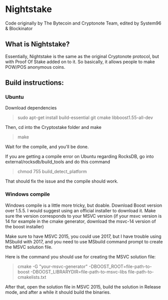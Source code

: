 # Nightstake
Code originally by The Bytecoin and Cryptonote Team, edited by System96 & Blockinator

## What is Nightstake?

Essentially, Nightstake is the same as the original Cryptonote protocol, but with Proof Of Stake added on to it. So basically, it allows
people to make POW/POS anonymous coins.

## Build instructions:

### Ubuntu

Download dependencies

> sudo apt-get install build-essential git cmake libboost1.55-all-dev

Then, cd into the Cryptostake folder and make

> make

Wait for the compile, and you'll be done.

If you are getting a compile error on Ubuntu regarding RocksDB, go into external/rocksdb/build_tools and do this command

> chmod 755 build_detect_platform

That should fix the issue and the compile should work.

### Windows compile

Windows compile is a little more tricky, but doable. Download Boost version over 1.5.5. I would suggest using an official installer to
download it. Make sure the version corresponds to your MSVC version (if your msvc version is 14 for example in the cmake generator, download
the msvc-14 version of the boost installer)

Make sure to have MSVC 2015, you could use 2017, but I have trouble using MSbuild with 2017, and you need to use MSbuild command prompt
to create the MSVC solution file.

Here is the command you should use for creating the MSVC solution file:

> cmake -G "your-msvc-generator" -DBOOST_ROOT=file-path-to-boost -DBOOST_LIBRARYDIR=file-path-to-msvc-libs file-path-to-cmakelists.txt

After that, open the solution file in MSVC 2015, build the solution in Release mode, and after a while it should build the binaries.
